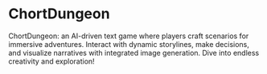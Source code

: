 # ChortDungeon
ChortDungeon: an AI-driven text game where players craft scenarios for immersive adventures. Interact with dynamic storylines, make decisions, and visualize narratives with integrated image generation. Dive into endless creativity and exploration!
